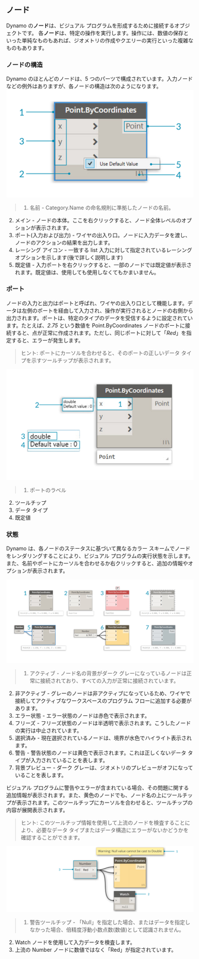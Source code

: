 

## ノード

Dynamo の**ノード**は、ビジュアル プログラムを形成するために接続するオブジェクトです。 各**ノード**は、特定の操作を実行します。操作には、数値の保存といった単純なものもあれば、ジオメトリの作成やクエリーの実行といった複雑なものもあります。

### ノードの構造

Dynamo のほとんどのノードは、5 つのパーツで構成されています。入力ノードなどの例外はありますが、各ノードの構造は次のようになります。![Point.ByCoordinates ノードの構造](images/3-1/00-AnatomyOfANode.png)

> 1. 名前 - Category.Name の命名規則に準拠したノードの名前。
2. メイン - ノードの本体。ここを右クリックすると、ノード全体レベルのオプションが表示されます。
3. ポート(入力および出力) - ワイヤの出入り口。ノードに入力データを渡し、ノードのアクションの結果を出力します。
4. レーシング アイコン - 一致する list 入力に対して指定されているレーシング オプションを示します(後で詳しく説明します)
5. 既定値 - 入力ポートを右クリックすると、一部のノードでは既定値が表示されます。既定値は、使用しても使用しなくてもかまいません。

### ポート

ノードの入力と出力はポートと呼ばれ、ワイヤの出入り口として機能します。データは左側のポートを経由して入力され、操作が実行されるとノードの右側から出力されます。ポートは、特定のタイプのデータを受信するように設定されています。たとえば、*2.75* という数値を Point.ByCoordinates ノードのポートに接続すると、点が正常に作成されます。ただし、同じポートに対して「*Red*」を指定すると、エラーが発生します。

> ヒント: ポートにカーソルを合わせると、そのポートの正しいデータ タイプを示すツールチップが表示されます。

![Point.ByCoordinates ノードの各ポートのラベル](images/3-1/01-Ports.png)

> 1. ポートのラベル
2. ツールチップ
3. データ タイプ
4. 既定値

### 状態

Dynamo は、各ノードのステータスに基づいて異なるカラー スキームでノードをレンダリングすることにより、ビジュアル プログラムの実行状態を示します。また、名前やポートにカーソルを合わせるか右クリックすると、追加の情報やオプションが表示されます。

![状態](images/3-1/02-States2.png)

> 1. アクティブ - ノード名の背景がダーク グレーになっているノードは正常に接続されており、すべての入力が正常に接続されています。
2. 非アクティブ - グレーのノードは非アクティブになっているため、ワイヤで接続してアクティブなワークスペースのプログラム フローに追加する必要があります。
3. エラー状態 - エラー状態のノードは赤色で表示されます。
4. フリーズ - フリーズ状態のノードは半透明で表示されます。こうしたノードの実行は中止されています。
5. 選択済み - 現在選択されているノードは、境界が水色でハイライト表示されます。
6. 警告 - 警告状態のノードは黄色で表示されます。これは正しくないデータ タイプが入力されていることを表します。
7. 背景プレビュー - ダーク グレーは、ジオメトリのプレビューがオフになっていることを表します。

ビジュアル プログラムに警告やエラーが含まれている場合、その問題に関する追加情報が表示されます。また、黄色のノードでも、ノード名の上にツールチップが表示されます。このツールチップにカーソルを合わせると、ツールチップの内容が展開表示されます。

> ヒント: このツールチップ情報を使用して上流のノードを検査することにより、必要なデータ タイプまたはデータ構造にエラーがないかどうかを確認することができます。

![ノード エラーのツールチップ](images/3-1/03-WarningTooltip.png)

> 1. 警告ツールチップ - 「Null」を指定した場合、またはデータを指定しなかった場合、倍精度浮動小数点数(数値)として認識されません。
2. Watch ノードを使用して入力データを検査します。
3. 上流の Number ノードに数値ではなく「Red」が指定されています。

